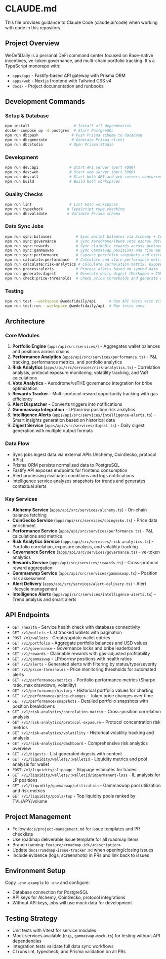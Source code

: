 # CLAUDE.md

This file provides guidance to Claude Code (claude.ai/code) when working with code in this repository.

## Project Overview

WeDefiDaily is a personal DeFi command center focused on Base-native incentives, ve-token governance, and multi-chain portfolio tracking. It's a TypeScript monorepo with:
- `apps/api` - Fastify-based API gateway with Prisma ORM
- `apps/web` - Next.js frontend with Tailwind CSS v4
- `docs/` - Project documentation and runbooks

## Development Commands

### Setup & Database
```bash
npm install                    # Install all dependencies
docker compose up -d postgres  # Start PostgreSQL
npm run db:push               # Push Prisma schema to database
npm run db:generate           # Generate Prisma client
npm run db:studio            # Open Prisma Studio
```

### Development
```bash
npm run dev:api              # Start API server (port 4000)
npm run dev:web              # Start web server (port 3000)
npm run dev:all              # Start both API and web servers concurrently
npm run build                # Build both workspaces
```

### Quality Checks
```bash
npm run lint                 # Lint both workspaces
npm run typecheck           # TypeScript type checking
npm run db:validate         # Validate Prisma schema
```

### Data Sync Jobs
```bash
npm run sync:balances           # Sync wallet balances via Alchemy + CoinGecko
npm run sync:governance         # Sync Aerodrome/Thena vote escrow data
npm run sync:rewards            # Sync claimable rewards across protocols
npm run sync:gammaswap          # Sync Gammaswap positions and risk metrics
npm run sync:performance        # Capture portfolio snapshots and historical prices
npm run calculate:performance   # Calculate and store performance metrics
npm run calculate:risk-analytics # Calculate correlation matrix, exposure, and volatility metrics
npm run process:alerts          # Process alerts based on synced data
npm run generate:digest         # Generate daily digest (Markdown + CSV)
npm run check:price-thresholds  # Check price thresholds and generate alerts
```

### Testing
```bash
npm run test --workspace @wedefidaily/api      # Run API tests with Vitest
npm run test:run --workspace @wedefidaily/api  # Run tests once
```

## Architecture

### Core Modules
1. **Portfolio Engine** (`apps/api/src/services/`) - Aggregates wallet balances and positions across chains
2. **Performance Analytics** (`apps/api/src/services/performance.ts`) - P&L tracking, performance metrics, and portfolio analytics
3. **Risk Analytics** (`apps/api/src/services/risk-analytics.ts`) - Correlation analysis, protocol exposure monitoring, volatility tracking, and VaR calculations
4. **Vote Analytics** - Aerodrome/veTHE governance integration for bribe optimization
5. **Rewards Tracker** - Multi-protocol reward opportunity tracking with gas efficiency
6. **Alert Dispatcher** - Converts triggers into notifications
7. **Gammaswap Integration** - LP/borrow position risk analytics
8. **Intelligence Alerts** (`apps/api/src/services/intelligence-alerts.ts`) - Smart insights generation based on historical data
9. **Digest Service** (`apps/api/src/services/digest.ts`) - Daily digest generation with multiple output formats

### Data Flow
- Sync jobs ingest data via external APIs (Alchemy, CoinGecko, protocol APIs)
- Prisma ORM persists normalized data to PostgreSQL
- Fastify API exposes endpoints for frontend consumption
- Alert processing evaluates conditions and logs notifications
- Intelligence service analyzes snapshots for trends and generates contextual alerts

### Key Services
- **Alchemy Service** (`apps/api/src/services/alchemy.ts`) - On-chain balance fetching
- **CoinGecko Service** (`apps/api/src/services/coingecko.ts`) - Price data enrichment
- **Performance Service** (`apps/api/src/services/performance.ts`) - P&L calculations and metrics
- **Risk Analytics Service** (`apps/api/src/services/risk-analytics.ts`) - Portfolio correlation, exposure analysis, and volatility tracking
- **Governance Service** (`apps/api/src/services/governance.ts`) - ve-token analytics
- **Rewards Service** (`apps/api/src/services/rewards.ts`) - Cross-protocol reward aggregation
- **Gammaswap Service** (`apps/api/src/services/gammaswap.ts`) - Position risk assessment
- **Alert Delivery** (`apps/api/src/services/alert-delivery.ts`) - Alert lifecycle management
- **Intelligence Alerts** (`apps/api/src/services/intelligence-alerts.ts`) - Trend analysis and smart alerts

## API Endpoints

- `GET /health` - Service health check with database connectivity
- `GET /v1/wallets` - List tracked wallets with pagination
- `POST /v1/wallets` - Create/update wallet entries
- `GET /v1/portfolio` - Aggregate portfolio balances and USD values
- `GET /v1/governance` - Governance locks and bribe leaderboard
- `GET /v1/rewards` - Claimable rewards with gas-adjusted profitability
- `GET /v1/gammaswap` - LP/borrow positions with health ratios
- `GET /v1/alerts` - Generated alerts with filtering by status/type/severity
- `GET /v1/price-thresholds` - Price monitoring thresholds for automated alerts
- `GET /v1/performance/metrics` - Portfolio performance metrics (Sharpe ratio, max drawdown, volatility)
- `GET /v1/performance/history` - Historical portfolio values for charting
- `GET /v1/performance/price-changes` - Token price changes over time
- `GET /v1/performance/snapshots` - Detailed portfolio snapshots with position breakdowns
- `GET /v1/risk-analytics/correlation-matrix` - Cross-position correlation analysis
- `GET /v1/risk-analytics/protocol-exposure` - Protocol concentration risk metrics
- `GET /v1/risk-analytics/volatility` - Historical volatility tracking and analysis
- `GET /v1/risk-analytics/dashboard` - Comprehensive risk analytics overview
- `GET /v1/digests` - List generated digests with content
- `GET /v1/liquidity/wallets/:walletId` - Liquidity metrics and pool analysis for wallet
- `POST /v1/liquidity/slippage` - Slippage estimates for trades
- `GET /v1/liquidity/wallets/:walletId/impermanent-loss` - IL analysis for LP positions
- `GET /v1/liquidity/gammaswap/utilization` - Gammaswap pool utilization and risk metrics
- `GET /v1/liquidity/pools/top` - Top liquidity pools ranked by TVL/APY/volume

## Project Management

- Follow `docs/project-management.md` for issue templates and PR checklists
- Use roadmap deliverable issue template for all roadmap items
- Branch naming: `feature/<roadmap-id>/<description>`
- Update `docs/roadmap-issue-tracker.md` when opening/closing issues
- Include evidence (logs, screenshots) in PRs and link back to issues

## Environment Setup

Copy `.env.example` to `.env` and configure:
- Database connection for PostgreSQL
- API keys for Alchemy, CoinGecko, protocol integrations
- Without API keys, jobs will use mock data for development

## Testing Strategy

- Unit tests with Vitest for service modules
- Mock services available (e.g., `gammaswap-mock.ts`) for testing without API dependencies
- Integration tests validate full data sync workflows
- CI runs lint, typecheck, and Prisma validation on all PRs